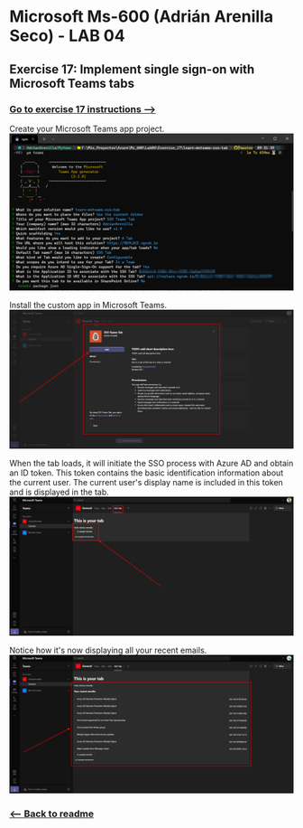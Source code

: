 # Microsoft Ms-600 (Adrián Arenilla Seco) - LAB 04


## Exercise 17: Implement single sign-on with Microsoft Teams tabs
### [Go to exercise 17 instructions -->](18-Exercise-17-Implement-single-sign-on-with-Microsoft-Teams-tabs.md)


Create your Microsoft Teams app project.
![](Evidences/Image18a.png)


Install the custom app in Microsoft Teams.
![](Evidences/Image18b.png)


When the tab loads, it will initiate the SSO process with Azure AD and obtain an ID token. This token contains the basic identification information about the current user. The current user's display name is included in this token and is displayed in the tab.
![](Evidences/Image18c.png)


Notice how it's now displaying all your recent emails.
![](Evidences/Image18d.png)


### [<-- Back to readme](../../../../)